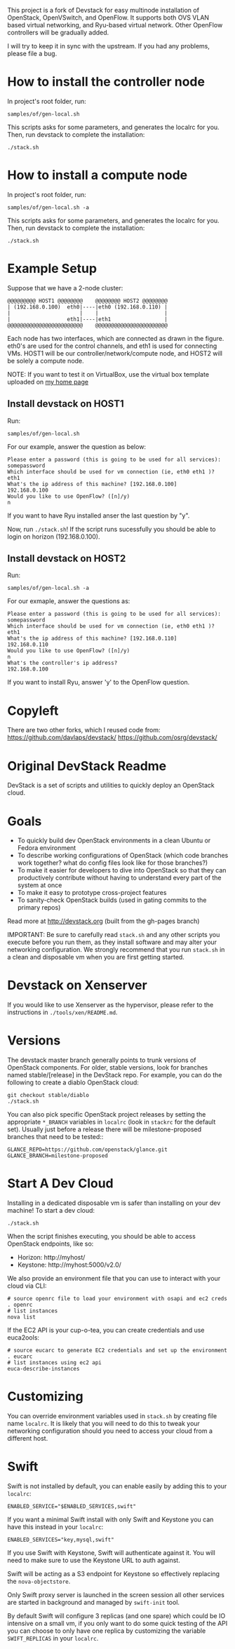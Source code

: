 This project is a fork of Devstack for easy multinode installation of OpenStack,
OpenVSwitch, and OpenFlow. It supports both OVS VLAN based virtual networking,
and Ryu-based virtual network. Other OpenFlow controllers will be gradually
added.

I will try to keep it in sync with the upstream. If you had any problems, please
file a bug.

# How to install the controller node

In project's root folder, run:

    samples/of/gen-local.sh

This scripts asks for some parameters, and generates the localrc for you. Then,
run devstack to complete the installation:

    ./stack.sh

# How to install a compute node

In project's root folder, run:

    samples/of/gen-local.sh -a

This scripts asks for some parameters, and generates the localrc for you. Then,
run devstack to complete the installation:

    ./stack.sh

# Example Setup

Suppose that we have a 2-node cluster:

    @@@@@@@@@ HOST1 @@@@@@@@    @@@@@@@@ HOST2 @@@@@@@@
    | (192.168.0.100)  eth0|----|eth0 (192.168.0.110) |
    |                      |    |                     |
    |                  eth1|----|eth1                 |
    @@@@@@@@@@@@@@@@@@@@@@@@    @@@@@@@@@@@@@@@@@@@@@@@

Each node has two interfaces, which are connected as drawn in the figure. eth0's
are used for the control channels, and eth1 is used for connecting VMs. HOST1
will be our controller/network/compute node, and HOST2 will be solely a compute
node.

NOTE: If you want to test it on VirtualBox, use the virtual box template
uploaded on [my home page](http://www.cs.toronto.edu/~soheil/devstack-vbox.tbz2)

## Install devstack on HOST1

Run:

    samples/of/gen-local.sh

For our example, answer the question as below:

    Please enter a password (this is going to be used for all services):
    somepassword
    Which interface should be used for vm connection (ie, eth0 eth1 )?
    eth1
    What's the ip address of this machine? [192.168.0.100]
    192.168.0.100
    Would you like to use OpenFlow? ([n]/y)
    n

If you want to have Ryu installed anser the last question by "y".

Now, run `./stack.sh`! If the script runs sucessfully you should be able to
login on horizon (192.168.0.100).

## Install devstack on HOST2

Run:

    samples/of/gen-local.sh -a

For our exmaple, answer the questions as:

    Please enter a password (this is going to be used for all services):
    somepassword
    Which interface should be used for vm connection (ie, eth0 eth1 )?
    eth1
    What's the ip address of this machine? [192.168.0.110]
    192.168.0.110
    Would you like to use OpenFlow? ([n]/y)
    n
    What's the controller's ip address?
    192.168.0.100

If you want to install Ryu, answer 'y' to the OpenFlow question.

# Copyleft

There are two other forks, which I reused code from:
https://github.com/davlaps/devstack/
https://github.com/osrg/devstack/

# Original DevStack Readme

DevStack is a set of scripts and utilities to quickly deploy an OpenStack cloud.

# Goals

* To quickly build dev OpenStack environments in a clean Ubuntu or Fedora environment
* To describe working configurations of OpenStack (which code branches work together?  what do config files look like for those branches?)
* To make it easier for developers to dive into OpenStack so that they can productively contribute without having to understand every part of the system at once
* To make it easy to prototype cross-project features
* To sanity-check OpenStack builds (used in gating commits to the primary repos)

Read more at http://devstack.org (built from the gh-pages branch)

IMPORTANT: Be sure to carefully read `stack.sh` and any other scripts you execute before you run them, as they install software and may alter your networking configuration.  We strongly recommend that you run `stack.sh` in a clean and disposable vm when you are first getting started.

# Devstack on Xenserver

If you would like to use Xenserver as the hypervisor, please refer to the instructions in `./tools/xen/README.md`.

# Versions

The devstack master branch generally points to trunk versions of OpenStack components.  For older, stable versions, look for branches named stable/[release] in the DevStack repo.  For example, you can do the following to create a diablo OpenStack cloud:

    git checkout stable/diablo
    ./stack.sh

You can also pick specific OpenStack project releases by setting the appropriate `*_BRANCH` variables in `localrc` (look in `stackrc` for the default set).  Usually just before a release there will be milestone-proposed branches that need to be tested::

    GLANCE_REPO=https://github.com/openstack/glance.git
    GLANCE_BRANCH=milestone-proposed

# Start A Dev Cloud

Installing in a dedicated disposable vm is safer than installing on your dev machine!  To start a dev cloud:

    ./stack.sh

When the script finishes executing, you should be able to access OpenStack endpoints, like so:

* Horizon: http://myhost/
* Keystone: http://myhost:5000/v2.0/

We also provide an environment file that you can use to interact with your cloud via CLI:

    # source openrc file to load your environment with osapi and ec2 creds
    . openrc
    # list instances
    nova list

If the EC2 API is your cup-o-tea, you can create credentials and use euca2ools:

    # source eucarc to generate EC2 credentials and set up the environment
    . eucarc
    # list instances using ec2 api
    euca-describe-instances

# Customizing

You can override environment variables used in `stack.sh` by creating file name `localrc`.  It is likely that you will need to do this to tweak your networking configuration should you need to access your cloud from a different host.

# Swift

Swift is not installed by default, you can enable easily by adding this to your `localrc`:

    ENABLED_SERVICE="$ENABLED_SERVICES,swift"

If you want a minimal Swift install with only Swift and Keystone you can have this instead in your `localrc`:

    ENABLED_SERVICES="key,mysql,swift"

If you use Swift with Keystone, Swift will authenticate against it. You will need to make sure to use the Keystone URL to auth against.

Swift will be acting as a S3 endpoint for Keystone so effectively replacing the `nova-objectstore`.

Only Swift proxy server is launched in the screen session all other services are started in background and managed by `swift-init` tool.

By default Swift will configure 3 replicas (and one spare) which could be IO intensive on a small vm, if you only want to do some quick testing of the API you can choose to only have one replica by customizing the variable `SWIFT_REPLICAS` in your `localrc`.

